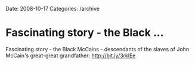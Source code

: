 Date: 2008-10-17
Categories: /archive

# Fascinating story - the Black ...

Fascinating story - the Black McCains - descendants of the slaves of John McCain's great-great grandfather: http://bit.ly/3rklEe
